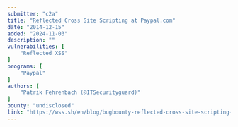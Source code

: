 ```yaml
---
submitter: "c2a"
title: "Reflected Cross Site Scripting at Paypal.com"
date: "2014-12-15"
added: "2024-11-03"
description: ""
vulnerabilities: [
    "Reflected XSS"
]
programs: [
    "Paypal"
]
authors: [
    "Patrik Fehrenbach (@ITSecurityguard)"
]
bounty: "undisclosed"
link: "https://wss.sh/en/blog/bugbounty-reflected-cross-site-scripting-at-paypal-com/"
---
```




